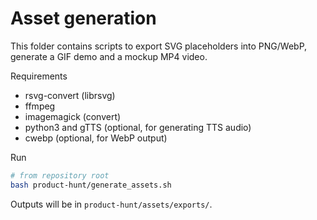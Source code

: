 # Asset generation

This folder contains scripts to export SVG placeholders into PNG/WebP, generate a GIF demo and a mockup MP4 video.

Requirements
- rsvg-convert (librsvg)
- ffmpeg
- imagemagick (convert)
- python3 and gTTS (optional, for generating TTS audio)
- cwebp (optional, for WebP output)

Run

```bash
# from repository root
bash product-hunt/generate_assets.sh
```

Outputs will be in `product-hunt/assets/exports/`.